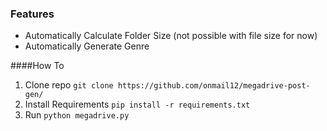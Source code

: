 ### Features

- Automatically Calculate Folder Size (not possible with file size for now)
- Automatically Generate Genre

####How To
                
1.  Clone repo `git clone https://github.com/onmail12/megadrive-post-gen/`
2.  Install Requirements `pip install -r requirements.txt`
3.  Run `python megadrive.py`
